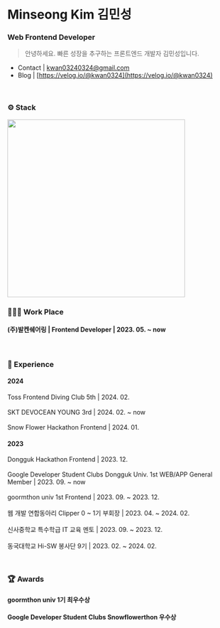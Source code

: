 
# Minseong Kim 김민성
### Web Frontend Developer
> 안녕하세요. 빠른 성장을 추구하는 프론트엔드 개발자 김민성입니다.

- Contact | kwan03240324@gmail.com
- Blog | [https://velog.io/@kwan0324](https://velog.io/@kwan0324)
<br>

### ⚙️ Stack
<img src='https://github-widgetbox.vercel.app/api/skills?software=html,css,js,ts,react' width=400 />
<br>

### 🧑🏻‍💻 Work Place
#### (주)발켄쉐어링 | Frontend Developer | 2023. 05. ~ now
<br>

### 🎯 Experience
#### 2024
Toss Frontend Diving Club 5th | 2024. 02.
</br></br>
SKT DEVOCEAN YOUNG 3rd | 2024. 02. ~ now 
</br></br>
Snow Flower Hackathon Frontend | 2024. 01.

#### 2023
Dongguk Hackathon Frontend | 2023. 12.
</br></br>
Google Developer Student Clubs Dongguk Univ. 1st WEB/APP General Member | 2023. 09. ~ now
</br></br>
goormthon univ 1st Frontend | 2023. 09. ~ 2023. 12.
</br></br>
웹 개발 연합동아리 Clipper 0 ~ 1기 부회장 | 2023. 04. ~ 2024. 02.
</br></br>
신사중학교 특수학급 IT 교육 멘토 | 2023. 09. ~ 2023. 12.
</br></br>
동국대학교 Hi-SW 봉사단 9기 | 2023. 02. ~ 2024. 02.


<br>

### 🏆 Awards
#### goormthon univ 1기 최우수상
#### Google Developer Student Clubs Snowflowerthon 우수상

<br>

<!--
**akimcse/akimcse** is a ✨ _special_ ✨ repository because its `README.md` (this file) appears on your GitHub profile.

Here are some ideas to get you started:

- 🔭 I’m currently working on ...
- 🌱 
- 👯 I’m looking to collaborate on ...
- 🤔 I’m looking for help with ...
- 💬 Ask me about ...
- 📫 How to reach me: ...
- 😄 Pronouns: ...
- ⚡ Fun fact: ...
-->
